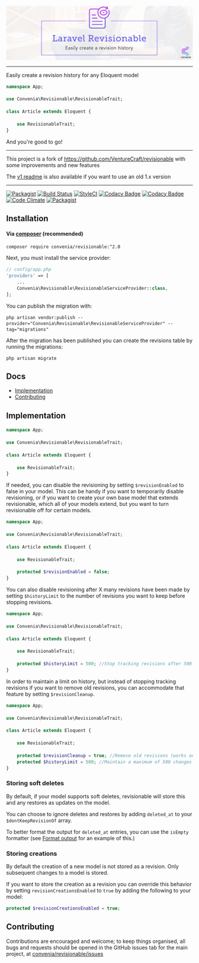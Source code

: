 ![logo](revisionable.png)

---

Easily create a revision history for any Eloquent model

```php
namespace App;

use Convenia\Revisionable\RevisionableTrait;

class Article extends Eloquent {
  
    use RevisionableTrait;
}
```

And you're good to go!

---

This project is a fork of https://github.com/VentureCraft/revisionable with some improvements and new features

The [v1 readme](README_v1.md) is also available if you want to use an old 1.x version 

---

[![Packagist](https://img.shields.io/packagist/v/convenia/revisionable.svg)](https://packagist.org/packages/convenia/revisionable)
[![Build Status](https://travis-ci.org/convenia/revisionable.svg?branch=master)](https://travis-ci.org/convenia/revisionable) [![StyleCI](https://styleci.io/repos/83733995/shield?branch=master)](https://styleci.io/repos/83733995) [![Codacy Badge](https://api.codacy.com/project/badge/Grade/e4ec883fea5d4973a30738c5a1fff1e3)](https://www.codacy.com/app/Convenia/revisionable?utm_source=github.com&amp;utm_medium=referral&amp;utm_content=convenia/revisionable&amp;utm_campaign=Badge_Grade) [![Codacy Badge](https://api.codacy.com/project/badge/Coverage/e4ec883fea5d4973a30738c5a1fff1e3)](https://www.codacy.com/app/Convenia/revisionable?utm_source=github.com&amp;utm_medium=referral&amp;utm_content=convenia/revisionable&amp;utm_campaign=Badge_Coverage) [![Code Climate](https://codeclimate.com/github/convenia/revisionable/badges/gpa.svg)](https://codeclimate.com/github/convenia/revisionable) [![Packagist](https://img.shields.io/packagist/dm/convenia/revisionable.svg)](https://packagist.org/packages/convenia/revisionable)

## Installation

#### Via [composer](http://getcomposer.org/doc/00-intro.md) (recommended)

```
composer require convenia/revisionable:^2.0
```

Next, you must install the service provider:

```php
// config/app.php
'providers' => [
    ...
    Convenia\Revisionable\RevisionableServiceProvider::class,
];
```
You can publish the migration with:

```
php artisan vendor:publish --provider="Convenia\Revisionable\RevisionableServiceProvider" --tag="migrations"
```

After the migration has been published you can create the revisions table by running the migrations:

```
php artisan migrate
```

## Docs

* [Implementation](#implementation)
* [Contributing](#contributing)


<a name="implementation"></a>
## Implementation

```php
namespace App;

use Convenia\Revisionable\RevisionableTrait;

class Article extends Eloquent {
  
    use RevisionableTrait;
}
```

If needed, you can disable the revisioning by setting `$revisionEnabled` to false in your model. This can be handy if you want to temporarily disable revisioning, or if you want to create your own base model that extends revisionable, which all of your models extend, but you want to turn revisionable off for certain models.

```php
namespace App;

use Convenia\Revisionable\RevisionableTrait;

class Article extends Eloquent {
  
    use RevisionableTrait;
    
    protected $revisionEnabled = false;
}
```

You can also disable revisioning after X many revisions have been made by setting `$historyLimit` to the number of revisions you want to keep before stopping revisions.

```php
namespace App;

use Convenia\Revisionable\RevisionableTrait;

class Article extends Eloquent {
  
    use RevisionableTrait;
        
    protected $historyLimit = 500; //Stop tracking revisions after 500 changes have been made.
}
```
In order to maintain a limit on history, but instead of stopping tracking revisions if you want to remove old revisions, you can accommodate that feature by setting `$revisionCleanup`.

```php
namespace App;

use Convenia\Revisionable\RevisionableTrait;

class Article extends Eloquent {
  
    use RevisionableTrait;
            
    protected $revisionCleanup = true; //Remove old revisions (works only when used with $historyLimit)
    protected $historyLimit = 500; //Maintain a maximum of 500 changes at any point of time, while cleaning up old revisions.
}
```

### Storing soft deletes

By default, if your model supports soft deletes, revisionable will store this and any restores as updates on the model.

You can choose to ignore deletes and restores by adding `deleted_at` to your `$dontKeepRevisionOf` array.

To better format the output for `deleted_at` entries, you can use the `isEmpty` formatter (see <a href="#format-output">Format output</a> for an example of this.)


### Storing creations
By default the creation of a new model is not stored as a revision.
Only subsequent changes to a model is stored.

If you want to store the creation as a revision you can override this behavior by setting `revisionCreationsEnabled` to `true` by adding the following to your model:
```php
protected $revisionCreationsEnabled = true;
```


<a name="contributing"></a>
## Contributing

Contributions are encouraged and welcome; to keep things organised, all bugs and requests should be
opened in the GitHub issues tab for the main project, at [convenia/revisionable/issues](https://github.com/convenia/revisionable/issues)